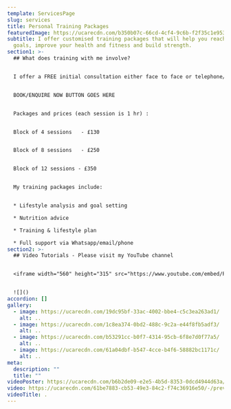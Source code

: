 ```yaml
---
template: ServicesPage
slug: services
title: Personal Training Packages
featuredImage: https://ucarecdn.com/b350b07c-66cd-4cf4-9c6b-f2f35c1e953a/-/crop/1002x393/78,378/-/preview/-/grayscale/
subtitle: I offer customised training packages that will help you reach your
  goals, improve your health and fitness and build strength.
section1: >-
  ## What does training with me involve?


  I offer a FREE initial consultation either face to face or telephone/Zoom call to discuss your goals.


  BOOK/ENQUIRE NOW BUTTON GOES HERE


  Packages and prices (each session is 1 hr) :


  Block of 4 sessions   - £130


  Block of 8 sessions   - £250


  Block of 12 sessions - £350


  My training packages include:


  * Lifestyle analysis and goal setting

  * Nutrition advice

  * Training & lifestyle plan

  * Full support via Whatsapp/email/phone
section2: >-
  ## Video Tutorials - Please visit my YouTube channel


  <iframe width="560" height="315" src="https://www.youtube.com/embed/P8vpAoSY6kI" frameborder="0" allow="accelerometer; autoplay; encrypted-media; gyroscope; picture-in-picture" allowfullscreen></iframe>


  ![]()
accordion: []
gallery:
  - image: https://ucarecdn.com/19dc95bf-33ac-4002-bbe4-c5c3ea263ad1/
    alt: ..
  - image: https://ucarecdn.com/1c8ea374-0bd2-488c-9c2a-e44f8fb5adf3/
    alt: ..
  - image: https://ucarecdn.com/b53291cc-b0f7-4314-95cb-6f8e7d0f77a5/
    alt: ..
  - image: https://ucarecdn.com/61a04dbf-b547-4cce-b4f6-58882bc1171c/
    alt: ..
meta:
  description: ""
  title: ""
videoPoster: https://ucarecdn.com/b6b2de09-e2e5-4b5d-8353-0dcd4944d63a/-/preview/-/grayscale/
video: https://ucarecdn.com/61be7883-cb53-49e3-84c2-f74c36916e50/-/preview/-/grayscale/
videoTitle: .
---
```

